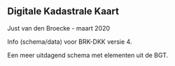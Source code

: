 ## Digitale Kadastrale Kaart

Just van den Broecke - maart 2020

Info (schema/data) voor BRK-DKK versie 4.

Een meer uitdagend schema met elementen uit de BGT.
